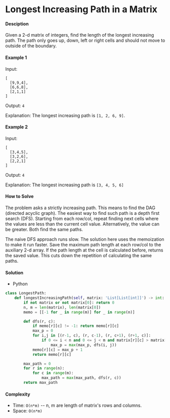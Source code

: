 # Longest Increasing Path in a Matrix

#### Desciption

Given a 2-d matrix of integers, find the length of the longest increasing path. The path only goes up, down, left or right cells and should not move to outside of the boundary.

#### Example 1
Input:

```
[
  [9,9,4],
  [6,6,8],
  [2,1,1]
] 
```

Output: `4`

Explanation: The longest increasing path is `[1, 2, 6, 9]`.

#### Example 2
Input:

```
[
  [3,4,5],
  [3,2,6],
  [2,2,1]
] 
```

Output: `4`

Explanation: The longest increasing path is `[3, 4, 5, 6]`

#### How to Solve

The problem asks a strictly increasing path. This means to find the DAG (directed acyclic graph). The easiest way to find such path is a depth first search (DFS). Starting from each row/col, repeat finding next cells where the values are less than the current cell value. Alternatively, the value can be greater. Both find the same paths.

The naive DFS approach runs slow. The solution here uses the memoization to make it run faster. Save the maximum path length at each row/col to the auxiliary 2-d array. If the path length at the cell is calculated before, returns the saved value. This cuts down the repetition of calculating the same paths.

#### Solution
- Python

```python
class LongestPath:
    def longestIncreasingPath(self, matrix: 'List[List[int]]') -> int:
        if not matrix or not matrix[0]: return 0
        n, m = len(matrix), len(matrix[0])
        memo = [[-1 for _ in range(m)] for _ in range(n)]

        def dfs(r, c):
            if memo[r][c] != -1: return memo[r][c]
            max_p = 0
            for i,j in [(r-1, c), (r, c-1), (r, c+1), (r+1, c)]:
                if 0 <= i < n and 0 <= j < m and matrix[r][c] > matrix[i][j]:
                    max_p = max(max_p, dfs(i, j))
            memo[r][c] = max_p + 1
            return memo[r][c]

        max_path = 0
        for r in range(n):
            for c in range(m):
                max_path = max(max_path, dfs(r, c))
        return max_path
```

#### Complexity
- Time: `O(n*m)` -- n, m are length of matrix's rows and columns.
- Space: `O(n*m)`
